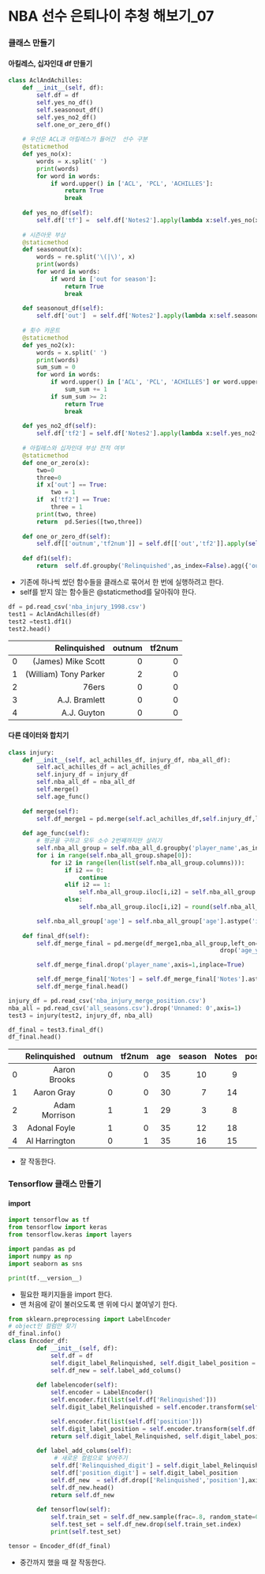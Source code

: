 # NBA 선수 은퇴나이 추청 해보기_07

### 클래스 만들기

#### 아킬레스, 십자인대 df 만들기

```python
class AclAndAchilles:
    def __init__(self, df):
        self.df = df
        self.yes_no_df()
        self.seasonout_df()
        self.yes_no2_df()
        self.one_or_zero_df()
        
    # 우선은 ACL과 아킬레스가 들어간  선수 구분
    @staticmethod
    def yes_no(x):
        words = x.split(' ')
        print(words)
        for word in words:
            if word.upper() in ['ACL', 'PCL', 'ACHILLES']:
                return True
                break   
                
    def yes_no_df(self):
        self.df['tf'] =  self.df['Notes2'].apply(lambda x:self.yes_no(x))
        
    # 시즌아웃 부상
    @staticmethod
    def seasonout(x):
        words = re.split('\(|\)', x)
        print(words)
        for word in words:
            if word in ['out for season']:
                return True
                break
                
    def seasonout_df(self):
        self.df['out']  = self.df['Notes2'].apply(lambda x:self.seasonout(x))
            
    # 횟수 카운트
    @staticmethod
    def yes_no2(x):
        words = x.split(' ')
        print(words)
        sum_sum = 0
        for word in words:
            if word.upper() in ['ACL', 'PCL', 'ACHILLES'] or word.upper() in['TORN','RUPTURE']:
                sum_sum += 1
            if sum_sum >= 2:
                return True
                break   
            
    def yes_no2_df(self):
        self.df['tf2'] = self.df['Notes2'].apply(lambda x:self.yes_no2(x))
        
    # 아킬레스와 십자인대 부상 전적 여부
    @staticmethod
    def one_or_zero(x):
        two=0
        three=0
        if x['out'] == True:
            two = 1
        if  x['tf2'] == True:
            three = 1
        print(two, three)    
        return  pd.Series([two,three])
    
    def one_or_zero_df(self):
        self.df[['outnum','tf2num']] = self.df[['out','tf2']].apply(self.one_or_zero,axis=1)
        
    def df1(self):
        return  self.df.groupby('Relinquished',as_index=False).agg({'outnum':'sum','tf2num':'sum'})
```

- 기존에 하나씩 썼던 함수들을 클래스로 묶어서 한 번에 실행하려고 한다.
- self를 받지 않는 함수들은 @staticmethod를 달아줘야 한다.

```python
df = pd.read_csv('nba_injury_1998.csv')
test1 = AclAndAchilles(df)
test2 =test1.df1()
test2.head()
```

|      |          Relinquished | outnum | tf2num |
| ---: | --------------------: | -----: | -----: |
|    0 |    (James) Mike Scott |      0 |      0 |
|    1 | (William) Tony Parker |      2 |      0 |
|    2 |                 76ers |      0 |      0 |
|    3 |         A.J. Bramlett |      0 |      0 |
|    4 |           A.J. Guyton |      0 |      0 |

#### 다른 데이터와 합치기

```python
class injury:
    def __init__(self, acl_achilles_df, injury_df, nba_all_df):
        self.acl_achilles_df = acl_achilles_df
        self.injury_df = injury_df
        self.nba_all_df = nba_all_df
        self.merge()
        self.age_func()
        
    def merge(self):
        self.df_merge1 = pd.merge(self.acl_achilles_df,self.injury_df,left_on='Relinquished',right_on='name').drop('name',axis=1)
        
    def age_func(self):
        # 평균을 구하고 모두 소수 2번쨰까지만 살리기
        self.nba_all_group = self.nba_all_d.groupby('player_name',as_index=False).mean()
        for i in range(self.nba_all_group.shape[0]):
            for i2 in range(len(list(self.nba_all_group.columns))):
                if i2 == 0:
                    continue
                elif i2 == 1:
                    self.nba_all_group.iloc[i,i2] = self.nba_all_group.iloc[i,i2].astype('int64')
                else:
                    self.nba_all_group.iloc[i,i2] = round(self.nba_all_group.iloc[i,i2],2)

        self.nba_all_group['age'] = self.nba_all_group['age'].astype('int64')
        
    def final_df(self):
        self.df_merge_final = pd.merge(df_merge1,nba_all_group,left_on='Relinquished',right_on='player_name',how='left').\
                                                            drop('age_y',axis=1).rename(columns={'age_x':'age'})

        self.df_merge_final.drop('player_name',axis=1,inplace=True)

        self.df_merge_final['Notes'] = self.df_merge_final['Notes'].astype(int)
        self.df_merge_final.head()
```

```python
injury_df = pd.read_csv('nba_injury_merge_position.csv')
nba_all = pd.read_csv('all_seasons.csv').drop('Unnamed: 0',axis=1)
test3 = injury(test2, injury_df, nba_all)
```

```python
df_final = test3.final_df()
df_final.head()
```

|      |  Relinquished | outnum | tf2num |  age | season | Notes | position | player_height | player_weight |    gp |   pts |  reb |  ast | net_rating | oreb_pct | dreb_pct | usg_pct | ts_pct | ast_pct |
| ---: | ------------: | -----: | -----: | ---: | -----: | ----: | -------: | ------------: | ------------: | ----: | ----: | ---: | ---: | ---------: | -------: | -------: | ------: | -----: | ------: |
|    0 |  Aaron Brooks |      0 |      0 |   35 |     10 |     9 |        G |        182.88 |         73.03 | 64.50 |  8.88 | 1.55 | 2.76 |      -3.31 |     0.02 |     0.07 |    0.22 |   0.52 |    0.23 |
|    1 |    Aaron Gray |      0 |      0 |   30 |      7 |    14 |        C |        213.36 |        122.47 | 45.43 |  3.24 | 3.73 | 0.66 |      -4.73 |     0.13 |     0.23 |    0.15 |   0.53 |    0.09 |
|    2 | Adam Morrison |      1 |      1 |   29 |      3 |     8 |        F |        203.20 |         92.99 | 53.67 |  6.07 | 1.80 | 1.17 |      -7.83 |     0.03 |     0.10 |    0.19 |   0.44 |    0.11 |
|    3 |  Adonal Foyle |      1 |      0 |   35 |     12 |    18 |        C |        208.28 |        118.88 | 61.08 |  3.78 | 4.48 | 0.44 |      -4.40 |     0.11 |     0.19 |    0.13 |   0.50 |    0.04 |
|    4 | Al Harrington |      0 |      1 |   35 |     16 |    15 |        F |        205.74 |        112.49 | 61.31 | 12.20 | 5.13 | 1.52 |      -1.45 |     0.06 |     0.17 |    0.23 |   0.51 |    0.10 |

- 잘 작동한다.

### Tensorflow 클래스 만들기

#### import

```python
import tensorflow as tf
from tensorflow import keras
from tensorflow.keras import layers

import pandas as pd
import numpy as np
import seaborn as sns

print(tf.__version__)
```

- 필요한 패키지들을 import 한다.
- 맨 처음에 같이 불러오도록 맨 위에 다시 붙여넣기 한다.

```python
from sklearn.preprocessing import LabelEncoder
# object인 컬럼만 찾기
df_final.info()
class Encoder_df:
        def __init__(self, df):
            self.df = df
            self.digit_label_Relinquished, self.digit_label_position = self.labelencoder()
            self.df_new = self.label_add_colums()
    
        def labelencoder(self):
            self.encoder = LabelEncoder()
            self.encoder.fit(list(self.df['Relinquished']))
            self.digit_label_Relinquished = self.encoder.transform(self.df['Relinquished'])

            self.encoder.fit(list(self.df['position']))
            self.digit_label_position = self.encoder.transform(self.df['position'])
            return self.digit_label_Relinquished, self.digit_label_position
             
        def label_add_colums(self):
             # 새로운 컬럼으로 넣어주기
            self.df['Relinquished_digit'] = self.digit_label_Relinquished
            self.df['position_digit'] = self.digit_label_position
            self.df_new  = self.df.drop(['Relinquished','position'],axis=1)
            self.df_new.head()
            return self.df_new
             
        def tensorflow(self):
            self.train_set = self.df_new.sample(frac=.8, random_state=0)
            self.test_set = self.df_new.drop(self.train_set.index)
            print(self.test_set)
```

```python
tensor = Encoder_df(df_final)
```

- 중간까지 했을 때 잘 작동한다.
